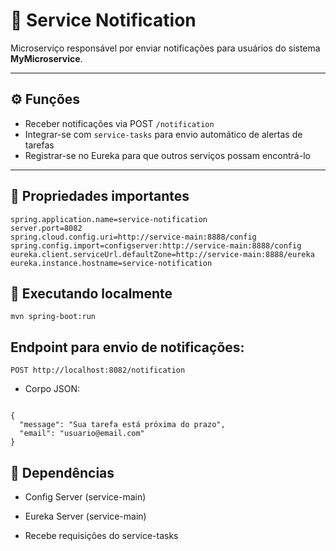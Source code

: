 # 📩 Service Notification

Microserviço responsável por enviar notificações para usuários do sistema **MyMicroservice**.

---

## ⚙️ Funções
- Receber notificações via POST `/notification`  
- Integrar-se com `service-tasks` para envio automático de alertas de tarefas  
- Registrar-se no Eureka para que outros serviços possam encontrá-lo  

---

## 📌 Propriedades importantes

```properties
spring.application.name=service-notification
server.port=8082
spring.cloud.config.uri=http://service-main:8888/config
spring.config.import=configserver:http://service-main:8888/config
eureka.client.serviceUrl.defaultZone=http://service-main:8888/eureka
eureka.instance.hostname=service-notification
```
## 🚀 Executando localmente
```
mvn spring-boot:run
```
## Endpoint para envio de notificações:
```
POST http://localhost:8082/notification
```
- Corpo JSON:
```

{
  "message": "Sua tarefa está próxima do prazo",
  "email": "usuario@email.com"
}
```
## 🔗 Dependências

- Config Server (service-main)

- Eureka Server (service-main)

- Recebe requisições do service-tasks
